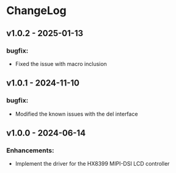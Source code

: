 # ChangeLog

## v1.0.2 - 2025-01-13

### bugfix:

* Fixed the issue with macro inclusion

## v1.0.1 - 2024-11-10

### bugfix:

* Modified the known issues with the del interface

## v1.0.0 - 2024-06-14

### Enhancements:

* Implement the driver for the HX8399 MIPI-DSI LCD controller
